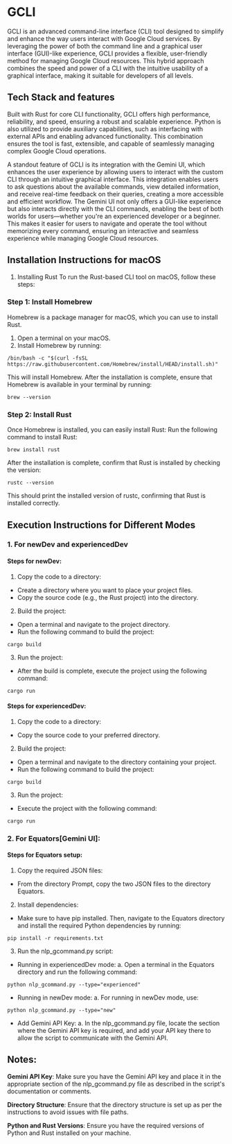 # GCLI
GCLI is an advanced command-line interface (CLI) tool designed to simplify and enhance the way users interact with Google Cloud services. By leveraging the power of both the command line and a graphical user interface (GUI)-like experience, GCLI provides a flexible, user-friendly method for managing Google Cloud resources. This hybrid approach combines the speed and power of a CLI with the intuitive usability of a graphical interface, making it suitable for developers of all levels.


## Tech Stack and features
Built with Rust for core CLI functionality, GCLI offers high performance, reliability, and speed, ensuring a robust and scalable experience. Python is also utilized to provide auxiliary capabilities, such as interfacing with external APIs and enabling advanced functionality. This combination ensures the tool is fast, extensible, and capable of seamlessly managing complex Google Cloud operations.

A standout feature of GCLI is its integration with the Gemini UI, which enhances the user experience by allowing users to interact with the custom CLI through an intuitive graphical interface. This integration enables users to ask questions about the available commands, view detailed information, and receive real-time feedback on their queries, creating a more accessible and efficient workflow. The Gemini UI not only offers a GUI-like experience but also interacts directly with the CLI commands, enabling the best of both worlds for users—whether you're an experienced developer or a beginner. This makes it easier for users to navigate and operate the tool without memorizing every command, ensuring an interactive and seamless experience while managing Google Cloud resources.

## Installation Instructions for macOS
1. Installing Rust
To run the Rust-based CLI tool on macOS, follow these steps:

### Step 1: Install Homebrew
Homebrew is a package manager for macOS, which you can use to install Rust.

1. Open a terminal on your macOS.
2. Install Homebrew by running:

`/bin/bash -c "$(curl -fsSL https://raw.githubusercontent.com/Homebrew/install/HEAD/install.sh)"`

This will install Homebrew. After the installation is complete, ensure that Homebrew is available in your terminal by running:

`brew --version`

### Step 2: Install Rust
Once Homebrew is installed, you can easily install Rust:
Run the following command to install Rust:

`brew install rust`

After the installation is complete, confirm that Rust is installed by checking the version:

`rustc --version`

This should print the installed version of rustc, confirming that Rust is installed correctly.

## Execution Instructions for Different Modes

### 1. For newDev and experiencedDev
#### Steps for newDev:
1. Copy the code to a directory:
- Create a directory where you want to place your project files.
- Copy the source code (e.g., the Rust project) into the directory.
2. Build the project:
- Open a terminal and navigate to the project directory.
- Run the following command to build the project:
  
`cargo build`

3. Run the project:
- After the build is complete, execute the project using the following command:

`cargo run`

#### Steps for experiencedDev:
1. Copy the code to a directory:
- Copy the source code to your preferred directory.
  
2. Build the project:
- Open a terminal and navigate to the directory containing your project.
- Run the following command to build the project:
  
`cargo build`

3. Run the project:
- Execute the project with the following command:

`cargo run`

### 2.  For Equators[Gemini UI]:
#### Steps for Equators setup:
1. Copy the required JSON files:
- From the directory Prompt, copy the two JSON files to the directory Equators.
2. Install dependencies:
- Make sure to have pip installed. Then, navigate to the Equators directory and install the required Python dependencies by running:

`pip install -r requirements.txt`

3. Run the nlp_gcommand.py script:
- Running in experiencedDev mode:
a. Open a terminal in the Equators directory and run the following command:

`python nlp_gcommand.py --type="experienced"`

- Running in newDev mode:
a. For running in newDev mode, use:

`python nlp_gcommand.py --type="new"`

- Add Gemini API Key:
a. In the nlp_gcommand.py file, locate the section where the Gemini API key is required, and add your API key there to allow the script to communicate with the Gemini API.

## Notes:
**Gemini API Key**: Make sure you have the Gemini API key and place it in the appropriate section of the nlp_gcommand.py file as described in the script's documentation or comments.

**Directory Structure**: Ensure that the directory structure is set up as per the instructions to avoid issues with file paths.

**Python and Rust Versions**: Ensure you have the required versions of Python and Rust installed on your machine.

